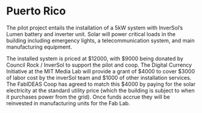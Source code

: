 # Puerto Rico

The pilot project entails the installation of a 5kW system with InverSol’s Lumen battery and inverter unit. Solar will power critical loads in the building including emergency lights, a telecommunication system, and main manufacturing equipment.

The installed system is priced at $12000, with $9000 being donated by Council Rock / InverSol to support the pilot and coop. The Digital Currency Initiative at the MIT Media Lab will provide a grant of $4000 to cover $3000 of labor cost by the inverSol team and $1000 of other installation services. The FabIDEAS Coop has agreed to match this $4000 by paying for the solar electricity at the standard utility price \(which the building is subject to when it purchases power from the grid\). Once funds accrue they will be reinvested in manufacturing units for the Fab Lab.

